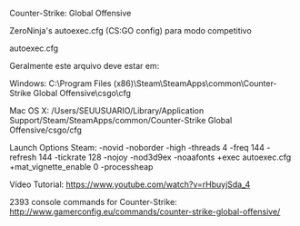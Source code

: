 Counter-Strike: Global Offensive

ZeroNinja's autoexec.cfg (CS:GO config) para modo competitivo

autoexec.cfg

Geralmente este arquivo deve estar em:

Windows:
C:\Program Files (x86)\Steam\SteamApps\common\Counter-Strike Global Offensive\csgo\cfg

Mac OS X:
/Users/SEUUSUARIO/Library/Application Support/Steam/SteamApps/common/Counter-Strike Global Offensive/csgo/cfg

Launch Options Steam: -novid -noborder -high -threads 4 -freq 144 -refresh 144 -tickrate 128 -nojoy -nod3d9ex -noaafonts +exec autoexec.cfg +mat_vignette_enable 0 -processheap

Vídeo Tutorial: https://www.youtube.com/watch?v=rHbuyjSda_4

2393 console commands for Counter-Strike: http://www.gamerconfig.eu/commands/counter-strike-global-offensive/

